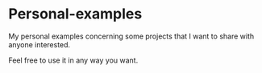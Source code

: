 # Personal-examples
My personal examples concerning some projects that I want to share with anyone interested.

Feel free to use it in any way you want.
